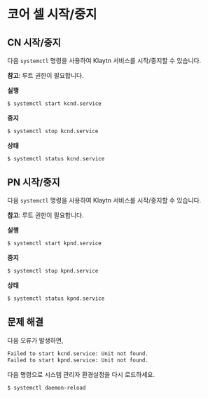 # 코어 셀 시작/중지 <a id="starting-stopping-core-cell"></a>

## CN 시작/중지  <a id="cn-start-stop"></a>

다음 `systemctl` 명령을 사용하여 Klaytn 서비스를 시작/중지할 수 있습니다.

**참고**: 루트 권한이 필요합니다.

**실행**

```bash
$ systemctl start kcnd.service

```

**중지**

```bash
$ systemctl stop kcnd.service

```

**상태**

```bash
$ systemctl status kcnd.service

```

## PN 시작/중지  <a id="pn-start-stop"></a>

다음 `systemctl` 명령을 사용하여 Klaytn 서비스를 시작/중지할 수 있습니다.

**참고**: 루트 권한이 필요합니다.

**실행**

```bash
$ systemctl start kpnd.service

```

**중지**

```bash
$ systemctl stop kpnd.service

```

**상태**

```bash
$ systemctl status kpnd.service

```

## 문제 해결 <a id="troubleshooting"></a>

다음 오류가 발생하면,

```bash
Failed to start kcnd.service: Unit not found.
Failed to start kpnd.service: Unit not found.
```

다음 명령으로 시스템 관리자 환경설정을 다시 로드하세요.

```bash
$ systemctl daemon-reload
```


